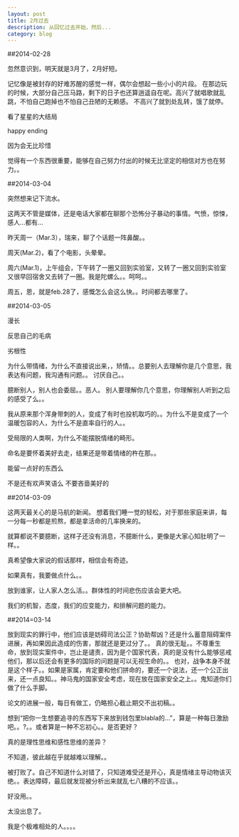 ```yaml
---
layout: post
title: 2月过去
description: 从回忆过去开始，然后...
category: blog
---
```


##2014-02-28

忽然意识到，明天就是3月了，2月好短。

记忆像是被封存的好难苏醒的感觉一样，偶尔会想起一些小小的片段。
在那边玩的时候，大部分自己压马路，剩下的日子也还算逍遥自在呢。高兴了就唱歌就乱跳，不怕自己跑掉也不怕自己丑陋的无赖感。
不高兴了就到处乱转，饿了就停。

看了星星的大结局

happy ending

因为会无比珍惜

觉得有一个东西很重要，能够在自己努力付出的时候无比坚定的相信对方也在努力。。



##2014-03-04

突然想来记下流水。

这两天不管是媒体，还是电话大家都在聊那个恐怖分子暴动的事情。气愤，惊悚，感人...都有...

昨天周一（Mar.3），瑞来，聊了个话题一阵鼻酸。。

周天(Mar.2)，看了个电影，头晕晕。

周六(Mar.1)，上午组会，下午转了一圈又回到实验室，又转了一圈又回到实验室又很早回宿舍又去转了一圈。我是陀螺么。。呵呵。。

周五，恩，就是feb.28了，感慨怎么会这么快。。时间都去哪里了。




##2014-03-05

漫长

反思自己的毛病

劣根性

为什么带情绪，为什么不直接说出来，，矫情。。总要别人去理解你是几个意思，我表达有问题，我沟通有问题。。
讨厌自己。。

臆断别人，别人也会委屈。。恶人。
别人要理解你几个意思，你理解别人听到之后的感受了么。。

我从原来那个浑身带刺的人，变成了有时也投机取巧的。。为什么不是变成了一个温暖包容的人，为什么不是直率自行的人。。

受局限的人类啊，为什么不能摆脱情绪的畸形。

命名是要怀着美好去走，结果还是带着情绪的杵在那。。

能留一点好的东西么

不是还有欢声笑语么
不要吝啬美好的



##2014-03-09

这两天最关心的是马航的新闻。
想着我们睡一觉的轻松，对于那些家庭来讲，每一分每一秒都是煎熬，都是拿活命的几率换来的。

就算都说不要臆断，这样子还没有消息，不臆断什么，更像是大家心知肚明了一样。。

真希望像大家说的假话那样，相信会有奇迹。

如果真有，我要做点什么。。

放到谁家，让人家人怎么活。。群体性的时间悲伤应该会更大吧。

我们的机智，态度，我们的应变能力，和排解问题的能力。



##2014=03-14

放到现实的罪行中，他们应该是妨碍司法公正？协助帮凶？还是什么蓄意阻碍案件进展，再如果因此造成的伤害，那就还是更过分了。。
真的很无耻。。不尊重生命，放到现实案件中，岂止是谴责，因为是个国家代表，真的是没有什么能够惩戒他们，那以后还会有更多的国际的问题是可以无视生命的。。
也对，战争本身不就是这个样子。。如果是家属，肯定要和他们拼命的，要还一个说法，还一个公正出来，还一点良知。。神马鬼的国家安全考虑，现在放在国家安全之上。。鬼知道你们做了什么手脚。


论文的进展一般，每日有做工，仍略担心截止期交不出初稿。。

想到“把你一生想要追寻的东西写下来放到钱包里blabla的...”，算是一种每日激励吧。。?。。或者算是一种不忘初心。。是否更好？


真的是理性思维和感性思维的差异？

不知道，彼此越在乎就越难以理解。。

被打败了。自己不知道什么对错了，只知道难受还是开心，真是情绪主导动物该灭绝。。表达障碍，最后就发现被分析出来就乱七八糟的不应该。。


好没用。。

太没出息了。

我是个极难相处的人。。。。



[BeiYuu]:    http://beiyuu.com  "BeiYuu"
